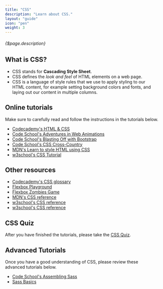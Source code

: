 ```yaml
---
title: "CSS"
description: "Learn about CSS."
layout: "guide"
icon: "pen"
weight: 3
---
```


###### {$page.description}

<article id="1">

## What is CSS?

* CSS stands for **Cascading Style Sheet**.
* CSS defines the *look and feel* of HTML elements on a web page.
* CSS is a language of style rules that we use to apply styling to our HTML content, for example setting background colors and fonts, and laying out our content in multiple columns.

</article>

<article id="2">

## Online tutorials

Make sure to carefully read and follow the instructions in the tutorials below.

* [Codecademy's HTML & CSS](https://www.codecademy.com/catalog/language/html-css)
* [Code School's Adventures in Web Animations](https://www.codeschool.com/courses/adventures-in-web-animations)
* [Code School's Blasting Off with Bootstrap](https://www.codeschool.com/courses/blasting-off-with-bootstrap)
* [Code School's CSS Cross-Country](https://www.codeschool.com/courses/css-cross-country)
* [MDN's Learn to style HTML using CSS](https://developer.mozilla.org/en-US/docs/Learn/CSS)
* [w3school's CSS Tutorial](https://www.w3schools.com/css/default.asp)

</article>

<article id="3">

## Other resources

* [Codecademy's CSS glossary](https://www.codecademy.com/articles/glossary-css)
* [Flexbox Playground](https://codepen.io/enxaneta/full/adLPwv)
* [Flexbox Zombies Game](https://mastery.games/p/flexbox-zombies)
* [MDN's CSS reference](https://developer.mozilla.org/en-US/docs/Web/CSS)
* [w3school's CSS reference](https://www.w3schools.com/cssref/default.asp)
* [w3school's CSS reference](https://www.w3schools.com/cssref/default.asp)

</article>

<article id="4">

## CSS Quiz

After you have finished the tutorials, please take the [CSS Quiz](https://www.w3schools.com/css/css_quiz.asp).

</article>

<article id="5">

## Advanced Tutorials

Once you have a good understanding of CSS, please review these advanced tutorials below.

* [Code School's Assembling Sass](https://www.codeschool.com/courses/assembling-sass)
* [Sass Basics](http://sass-lang.com/guide)

</article>